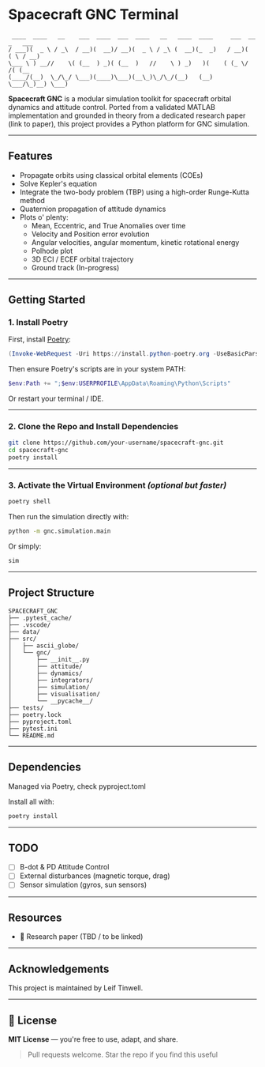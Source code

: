 # Spacecraft GNC Terminal    
```
 ____  ____   __    ___  ____  ___  ____   __   ____  ____     ___  __ _   ___       
/ ___)(  _ \ / _\  / __)(  __)/ __)(  _ \ / _\ (  __)(_  _)   / __)(  ( \ / __)      
\___ \ ) __//    \( (__  ) _)( (__  )   //    \ ) _)   )(    ( (_ \/    /( (__       
(____/(__)  \_/\_/ \___)(____)\___)(__\_)\_/\_/(__)   (__)    \___/\_)__) \___)    
```
**Spacecraft GNC** is a modular simulation toolkit for spacecraft orbital dynamics and attitude control. Ported from a validated MATLAB implementation and grounded in theory from a dedicated research paper (link to paper), this project provides a Python platform for GNC simulation.

---

## Features

- Propagate orbits using classical orbital elements (COEs)
- Solve Kepler's equation 
- Integrate the two-body problem (TBP) using a high-order Runge-Kutta method
- Quaternion propagation of attitude dynamics 
- Plots o' plenty:
  - Mean, Eccentric, and True Anomalies over time
  - Velocity and Position error evolution
  - Angular velocities, angular momentum, kinetic rotational energy
  - Polhode plot
  - 3D ECI / ECEF orbital trajectory
  - Ground track (In-progress)

---

## Getting Started

### 1. Install Poetry

First, install [Poetry](https://python-poetry.org/):

```powershell
(Invoke-WebRequest -Uri https://install.python-poetry.org -UseBasicParsing).Content | python -
```

Then ensure Poetry's scripts are in your system PATH:

```powershell
$env:Path += ";$env:USERPROFILE\AppData\Roaming\Python\Scripts"
```

Or restart your terminal / IDE.

---

### 2. Clone the Repo and Install Dependencies

```bash
git clone https://github.com/your-username/spacecraft-gnc.git
cd spacecraft-gnc
poetry install
```

---

### 3. Activate the Virtual Environment *(optional but faster)*

```bash
poetry shell
```

Then run the simulation directly with:

```bash
python -m gnc.simulation.main
```

Or simply:

```bash
sim
```

---

## Project Structure

```text
SPACECRAFT_GNC
├── .pytest_cache/
├── .vscode/
├── data/
├── src/
│   ├── ascii_globe/
│   └── gnc/
│       ├── __init__.py
│       ├── attitude/
│       ├── dynamics/
│       ├── integrators/
│       ├── simulation/
│       ├── visualisation/
│       └── __pycache__/
├── tests/
├── poetry.lock
├── pyproject.toml
├── pytest.ini
└── README.md

```

---

## Dependencies

Managed via Poetry, check pyproject.toml

Install all with:
```bash
poetry install
```

---

## TODO

- [ ] B-dot & PD Attitude Control
- [ ] External disturbances (magnetic torque, drag)
- [ ] Sensor simulation (gyros, sun sensors)

---

## Resources

- 📄 Research paper (TBD / to be linked)

---

## Acknowledgements

This project is maintained by Leif Tinwell.

---

## 📜 License

**MIT License** — you're free to use, adapt, and share.

> Pull requests welcome. Star the repo if you find this useful 

